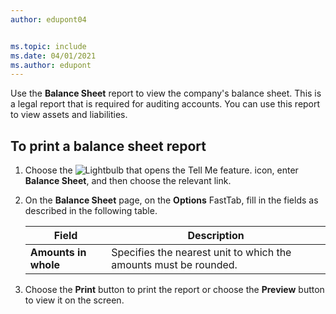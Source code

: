 ```yaml
---
author: edupont04


ms.topic: include
ms.date: 04/01/2021
ms.author: edupont
---
```

Use the **Balance Sheet** report to view the company's balance sheet. This is a legal report that is required for auditing accounts. You can use this report to view assets and liabilities.  
  
## To print a balance sheet report    
1. Choose the ![Lightbulb that opens the Tell Me feature.](../../../media/ui-search/search_small.png "Tell me what you want to do") icon, enter **Balance Sheet**, and then choose the relevant link.  
2. On the **Balance Sheet** page, on the **Options** FastTab, fill in the fields as described in the following table.  
  
    |Field|Description|  
    |---------------------------------|---------------------------------------|  
    |**Amounts in whole**|Specifies the nearest unit to which the amounts must be rounded.|  
  
3. Choose the **Print** button to print the report or choose the **Preview** button to view it on the screen.  
